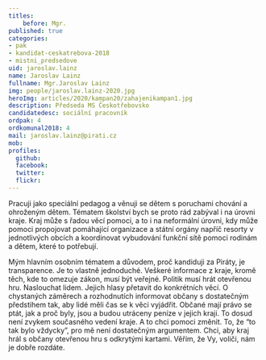 ```yaml
---
titles:
    before: Mgr.
published: true
categories:
- pak
- kandidat-ceskatrebova-2018
- mistni_predsedove
uid: jaroslav.lainz
name: Jaroslav Lainz
fullname: Mgr.Jaroslav Lainz
img: people/jaroslav.lainz-2020.jpg
heroImg: articles/2020/kampan20/zahajenikampan1.jpg
description: Předseda MS Českotřebovsko
candidatedesc: sociální pracovník
ordpak: 4
ordkomunal2018: 4
mail: jaroslav.lainz@pirati.cz
mob:
profiles:
  github:
  facebook:
  twitter:
  flickr:
---
```

Pracuji jako speciální pedagog a věnuji se dětem s poruchami chování a ohroženým dětem. Tématem školství bych se proto rád zabýval i na úrovni kraje. Kraj může s řadou věcí pomoci, a to i na neformální úrovni, kdy může pomoci propojovat pomáhající organizace a státní orgány napříč resorty v jednotlivých obcích a koordinovat vybudování funkční sítě pomoci rodinám a dětem, které to potřebují.

Mým hlavním osobním tématem a důvodem, proč kandiduji za Piráty, je transparence. Je to vlastně jednoduché. Veškeré informace z kraje, kromě těch, kde to omezuje zákon, musí být veřejné. Politik musí hrát otevřenou hru. Naslouchat lidem. Jejich hlasy přetavit do konkrétních věcí. O chystaných záměrech a rozhodnutích informovat občany s dostatečným předstihem tak, aby lidé měli čas se k věci vyjádřit. Občané mají právo se ptát, jak a proč byly, jsou a budou utráceny peníze v jejich kraji. To dosud není zvykem současného vedení kraje. A to chci pomoci změnit. To, že “to tak bylo vždycky”, pro mě není dostatečným argumentem. Chci, aby kraj hrál s občany otevřenou hru s odkrytými kartami. Věřím, že Vy, voliči, nám je dobře rozdáte.
